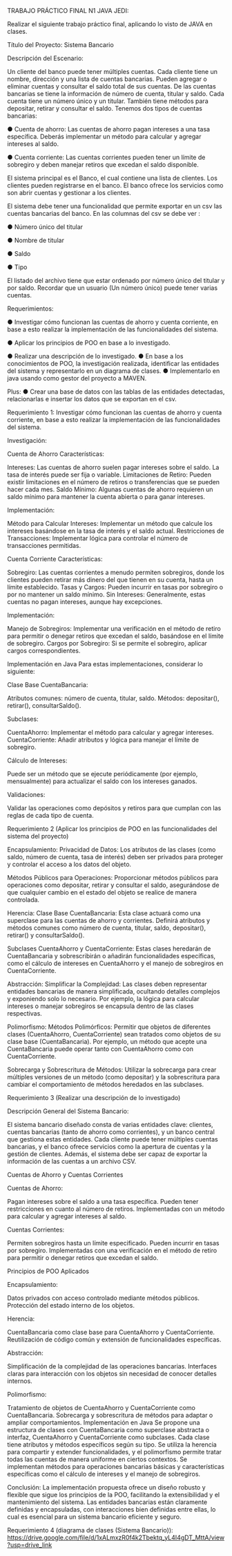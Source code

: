 TRABAJO PRÁCTICO FINAL N1 JAVA JEDI:

Realizar el siguiente trabajo práctico final, aplicando lo visto de JAVA en clases.

Título del Proyecto: Sistema Bancario

Descripción del Escenario:

Un cliente del banco puede tener múltiples cuentas.
Cada cliente tiene un nombre, dirección y una lista de cuentas bancarias.
Pueden agregar o eliminar cuentas y consultar el saldo total de sus cuentas.
De las cuentas bancarias se tiene la información de número de cuenta, titular y saldo.
Cada cuenta tiene un número único y un titular.
También tiene métodos para depositar, retirar y consultar el saldo.
Tenemos dos tipos de cuentas bancarias:

●	Cuenta de ahorro: Las cuentas de ahorro pagan intereses a una tasa específica.
Deberás implementar un método para calcular y agregar intereses al saldo.

●	Cuenta corriente:  Las cuentas corrientes pueden tener un límite de sobregiro y deben manejar retiros
que excedan el saldo disponible.

El sistema principal es el Banco, el cual contiene una lista de clientes.
Los clientes pueden registrarse en el banco.
El banco ofrece los servicios como son abrir cuentas y gestionar a los clientes.

El sistema debe tener una funcionalidad que permite exportar en un csv las cuentas bancarias del banco.
En las columnas del csv se debe ver :

●	Número único del titular

●	Nombre de titular

●	Saldo

●	Tipo

El listado del archivo tiene que estar ordenado por número único del titular y por saldo.
Recordar que un usuario (Un número único) puede tener varias cuentas.

Requerimientos:

●	Investigar cómo funcionan las cuentas de ahorro y cuenta corriente,
en base a esto realizar la implementación de las funcionalidades del sistema.

●	Aplicar los principios de POO en base a lo investigado.

●	Realizar una descripción de lo investigado.
●	En base a los conocimientos de POO, la investigación realizada, identificar las entidades del sistema
y representarlo en un diagrama de clases.
●	Implementarlo en java usando como gestor del proyecto a MAVEN.

Plus:
●	Crear una base de datos con las tablas de las entidades detectadas,
relacionarlas e insertar los datos que se exportan en el csv.

Requerimiento 1:
Investigar cómo funcionan las cuentas de ahorro y cuenta corriente,
en base a esto realizar la implementación de las funcionalidades del sistema.

Investigación:

Cuenta de Ahorro
Características:

Intereses: Las cuentas de ahorro suelen pagar intereses sobre el saldo. La tasa de interés puede ser fija o variable.
Limitaciones de Retiro: Pueden existir limitaciones en el número de retiros
o transferencias que se pueden hacer cada mes.
Saldo Mínimo: Algunas cuentas de ahorro requieren un saldo mínimo para mantener
la cuenta abierta o para ganar intereses.

Implementación:

Método para Calcular Intereses: Implementar un método que calcule los intereses basándose
en la tasa de interés y el saldo actual.
Restricciones de Transacciones: Implementar lógica para controlar el número de transacciones permitidas.

Cuenta Corriente
Características:

Sobregiro: Las cuentas corrientes a menudo permiten sobregiros,
donde los clientes pueden retirar más dinero del que tienen en su cuenta, hasta un límite establecido.
Tasas y Cargos: Pueden incurrir en tasas por sobregiro o por no mantener un saldo mínimo.
Sin Intereses: Generalmente, estas cuentas no pagan intereses, aunque hay excepciones.

Implementación:

Manejo de Sobregiros: Implementar una verificación en el método de retiro para permitir o denegar
retiros que excedan el saldo, basándose en el límite de sobregiro.
Cargos por Sobregiro: Si se permite el sobregiro, aplicar cargos correspondientes.

Implementación en Java
Para estas implementaciones, considerar lo siguiente:

Clase Base CuentaBancaria:

Atributos comunes: número de cuenta, titular, saldo.
Métodos: depositar(), retirar(), consultarSaldo().

Subclases:

CuentaAhorro: Implementar el método para calcular y agregar intereses.
CuentaCorriente: Añadir atributos y lógica para manejar el límite de sobregiro.

Cálculo de Intereses:

Puede ser un método que se ejecute periódicamente (por ejemplo, mensualmente)
para actualizar el saldo con los intereses ganados.

Validaciones:

Validar las operaciones como depósitos y retiros para que cumplan con las reglas de cada tipo de cuenta.

Requerimiento 2 (Aplicar los principios de POO en las funcionalidades del sistema del proyecto)

Encapsulamiento:
Privacidad de Datos: Los atributos de las clases (como saldo, número de cuenta, tasa de interés)
deben ser privados para proteger y controlar el acceso a los datos del objeto.

Métodos Públicos para Operaciones: Proporcionar métodos públicos para operaciones como
depositar, retirar y consultar el saldo, asegurándose de que cualquier cambio
en el estado del objeto se realice de manera controlada.

Herencia:
Clase Base CuentaBancaria: Esta clase actuará como una superclase para las cuentas de ahorro y corrientes.
Definirá atributos y métodos comunes como número de cuenta, titular, saldo, depositar(), retirar() y consultarSaldo().

Subclases CuentaAhorro y CuentaCorriente: Estas clases heredarán de CuentaBancaria y sobrescribirán o añadirán
funcionalidades específicas, como el cálculo de intereses en CuentaAhorro y el manejo de sobregiros en CuentaCorriente.

Abstracción:
Simplificar la Complejidad: Las clases deben representar entidades bancarias de manera simplificada,
ocultando detalles complejos y exponiendo solo lo necesario. Por ejemplo, la lógica para calcular intereses o manejar
sobregiros se encapsula dentro de las clases respectivas.

Polimorfismo:
Métodos Polimórficos: Permitir que objetos de diferentes clases (CuentaAhorro, CuentaCorriente)
sean tratados como objetos de su clase base (CuentaBancaria).
Por ejemplo, un método que acepte una CuentaBancaria puede operar tanto con CuentaAhorro como con CuentaCorriente.

Sobrecarga y Sobrescritura de Métodos: Utilizar la sobrecarga para crear múltiples versiones
de un método (como depositar) y la sobrescritura para cambiar el comportamiento de métodos heredados en las subclases.

Requerimiento 3 (Realizar una descripción de lo investigado)

Descripción General del Sistema Bancario:

El sistema bancario diseñado consta de varias entidades clave: clientes,
cuentas bancarias (tanto de ahorro como corrientes), y un banco central que gestiona estas entidades.
Cada cliente puede tener múltiples cuentas bancarias, y el banco ofrece servicios
como la apertura de cuentas y la gestión de clientes.
Además, el sistema debe ser capaz de exportar la información de las cuentas a un archivo CSV.

Cuentas de Ahorro y Cuentas Corrientes

Cuentas de Ahorro:

Pagan intereses sobre el saldo a una tasa específica.
Pueden tener restricciones en cuanto al número de retiros.
Implementadas con un método para calcular y agregar intereses al saldo.

Cuentas Corrientes:

Permiten sobregiros hasta un límite especificado.
Pueden incurrir en tasas por sobregiro.
Implementadas con una verificación en el método de retiro para permitir o denegar retiros que excedan el saldo.

Principios de POO Aplicados

Encapsulamiento:

Datos privados con acceso controlado mediante métodos públicos.
Protección del estado interno de los objetos.

Herencia:

CuentaBancaria como clase base para CuentaAhorro y CuentaCorriente.
Reutilización de código común y extensión de funcionalidades específicas.

Abstracción:

Simplificación de la complejidad de las operaciones bancarias.
Interfaces claras para interacción con los objetos sin necesidad de conocer detalles internos.

Polimorfismo:

Tratamiento de objetos de CuentaAhorro y CuentaCorriente como CuentaBancaria.
Sobrecarga y sobrescritura de métodos para adaptar o ampliar comportamientos.
Implementación en Java
Se propone una estructura de clases con CuentaBancaria como superclase abstracta
o interfaz, CuentaAhorro y CuentaCorriente como subclases.
Cada clase tiene atributos y métodos específicos según su tipo.
Se utiliza la herencia para compartir y extender funcionalidades,
y el polimorfismo permite tratar todas las cuentas de manera uniforme en ciertos contextos.
Se implementan métodos para operaciones bancarias básicas y características específicas
como el cálculo de intereses y el manejo de sobregiros.

Conclusión:
La implementación propuesta ofrece un diseño robusto y flexible que sigue los principios de la POO,
facilitando la extensibilidad y el mantenimiento del sistema.
Las entidades bancarias están claramente definidas y encapsuladas, con interacciones bien definidas entre ellas,
lo cual es esencial para un sistema bancario eficiente y seguro.

Requerimiento 4 (diagrama de clases (Sistema Bancario)):
https://drive.google.com/file/d/1xALmxzR0f4k2Tbektq_yL4I4gDT_MttA/view?usp=drive_link
